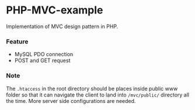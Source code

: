 # PHP-MVC-example

Implementation of MVC design pattern in PHP.

### Feature
* MySQL PDO connection
* POST and GET request

### Note
The ```.htaccess``` in the root directory should be places inside public www folder so that it can navigate the client to land into ```/mvc/public/``` directory all the time. More server side configurations are needed.
